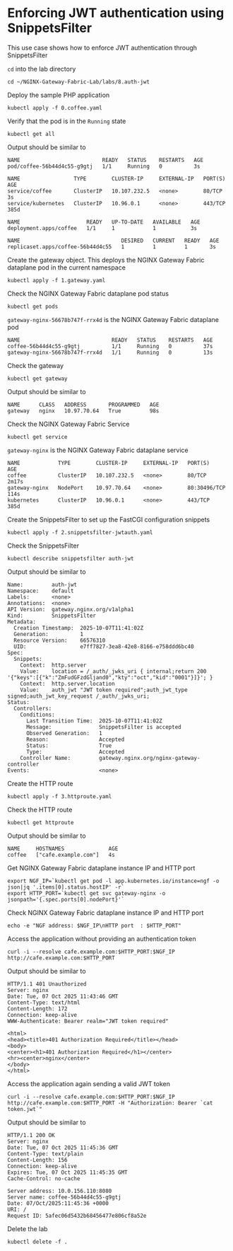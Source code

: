 # Enforcing JWT authentication using SnippetsFilter

This use case shows how to enforce JWT authentication through SnippetsFilter

`cd` into the lab directory
```code
cd ~/NGINX-Gateway-Fabric-Lab/labs/8.auth-jwt
```

Deploy the sample PHP application
```code
kubectl apply -f 0.coffee.yaml
```

Verify that the pod is in the `Running` state

```code
kubectl get all
```

Output should be similar to

```
NAME                          READY   STATUS    RESTARTS   AGE
pod/coffee-56b44d4c55-g9gtj   1/1     Running   0          3s

NAME                 TYPE        CLUSTER-IP     EXTERNAL-IP   PORT(S)   AGE
service/coffee       ClusterIP   10.107.232.5   <none>        80/TCP    3s
service/kubernetes   ClusterIP   10.96.0.1      <none>        443/TCP   385d

NAME                     READY   UP-TO-DATE   AVAILABLE   AGE
deployment.apps/coffee   1/1     1            1           3s

NAME                                DESIRED   CURRENT   READY   AGE
replicaset.apps/coffee-56b44d4c55   1         1         1       3s
```

Create the gateway object. This deploys the NGINX Gateway Fabric dataplane pod in the current namespace
```code
kubectl apply -f 1.gateway.yaml
```

Check the NGINX Gateway Fabric dataplane pod status
```
kubectl get pods
```

`gateway-nginx-56678b747f-rrx4d` is the NGINX Gateway Fabric dataplane pod
```
NAME                             READY   STATUS    RESTARTS   AGE
coffee-56b44d4c55-g9gtj          1/1     Running   0          37s
gateway-nginx-56678b747f-rrx4d   1/1     Running   0          13s
```

Check the gateway
```code
kubectl get gateway
```

Output should be similar to
```code
NAME      CLASS   ADDRESS       PROGRAMMED   AGE
gateway   nginx   10.97.70.64   True         98s
```

Check the NGINX Gateway Fabric Service
```code
kubectl get service
```

`gateway-nginx` is the NGINX Gateway Fabric dataplane service
```code
NAME            TYPE        CLUSTER-IP     EXTERNAL-IP   PORT(S)        AGE
coffee          ClusterIP   10.107.232.5   <none>        80/TCP         2m17s
gateway-nginx   NodePort    10.97.70.64    <none>        80:30496/TCP   114s
kubernetes      ClusterIP   10.96.0.1      <none>        443/TCP        385d
```

Create the SnippetsFilter to set up the FastCGI configuration snippets
```code
kubectl apply -f 2.snippetsfilter-jwtauth.yaml
```

Check the SnippetsFilter
```code
kubectl describe snippetsfilter auth-jwt
```

Output should be similar to
```code
Name:         auth-jwt
Namespace:    default
Labels:       <none>
Annotations:  <none>
API Version:  gateway.nginx.org/v1alpha1
Kind:         SnippetsFilter
Metadata:
  Creation Timestamp:  2025-10-07T11:41:02Z
  Generation:          1
  Resource Version:    66576310
  UID:                 e7ff7827-3ea8-42e8-8166-e758ddd6bc40
Spec:
  Snippets:
    Context:  http.server
    Value:    location = /_auth/_jwks_uri { internal;return 200 '{"keys":[{"k":"ZmFudGFzdGljand0","kty":"oct","kid":"0001"}]}'; }
    Context:  http.server.location
    Value:    auth_jwt "JWT token required";auth_jwt_type signed;auth_jwt_key_request /_auth/_jwks_uri;
Status:
  Controllers:
    Conditions:
      Last Transition Time:  2025-10-07T11:41:02Z
      Message:               SnippetsFilter is accepted
      Observed Generation:   1
      Reason:                Accepted
      Status:                True
      Type:                  Accepted
    Controller Name:         gateway.nginx.org/nginx-gateway-controller
Events:                      <none>
```

Create the HTTP route
```code
kubectl apply -f 3.httproute.yaml
```

Check the HTTP route
```code
kubectl get httproute
```

Output should be similar to
```code
NAME     HOSTNAMES              AGE
coffee   ["cafe.example.com"]   4s
```

Get NGINX Gateway Fabric dataplane instance IP and HTTP port
```code
export NGF_IP=`kubectl get pod -l app.kubernetes.io/instance=ngf -o json|jq '.items[0].status.hostIP' -r`
export HTTP_PORT=`kubectl get svc gateway-nginx -o jsonpath='{.spec.ports[0].nodePort}'`
```

Check NGINX Gateway Fabric dataplane instance IP and HTTP port
```code
echo -e "NGF address: $NGF_IP\nHTTP port  : $HTTP_PORT"
```

Access the application without providing an authentication token
```code
curl -i --resolve cafe.example.com:$HTTP_PORT:$NGF_IP http://cafe.example.com:$HTTP_PORT
```

Output should be similar to
```code
HTTP/1.1 401 Unauthorized
Server: nginx
Date: Tue, 07 Oct 2025 11:43:46 GMT
Content-Type: text/html
Content-Length: 172
Connection: keep-alive
WWW-Authenticate: Bearer realm="JWT token required"

<html>
<head><title>401 Authorization Required</title></head>
<body>
<center><h1>401 Authorization Required</h1></center>
<hr><center>nginx</center>
</body>
</html>
```

Access the application again sending a valid JWT token
```code
curl -i --resolve cafe.example.com:$HTTP_PORT:$NGF_IP http://cafe.example.com:$HTTP_PORT -H "Authorization: Bearer `cat token.jwt`"
```

Output should be similar to
```code
HTTP/1.1 200 OK
Server: nginx
Date: Tue, 07 Oct 2025 11:45:36 GMT
Content-Type: text/plain
Content-Length: 156
Connection: keep-alive
Expires: Tue, 07 Oct 2025 11:45:35 GMT
Cache-Control: no-cache

Server address: 10.0.156.110:8080
Server name: coffee-56b44d4c55-g9gtj
Date: 07/Oct/2025:11:45:36 +0000
URI: /
Request ID: 5afec06d5432b68456477e806cf8a52e
```

Delete the lab

```code
kubectl delete -f .
```
